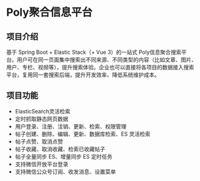 # Poly聚合信息平台

## 项目介绍

基于 Spring Boot + Elastic Stack（+ Vue 3）的一站式 Poly信息聚合搜索平台。用户可在同一页面集中搜索出不同来源、不同类型的内容（比如文章、图片、用户、专栏、视频等），提升搜索体验。企业也可以直接将各项目的数据接入搜索平台，复用同一套搜索后端，提升开发效率、降低系统维护成本。

## 项目功能
- ElasticSearch灵活检索
- 定时抓取静态网页数据
- 用户登录、注册、注销、更新、检索、权限管理
- 帖子创建、删除、编辑、更新、数据库检索、ES 灵活检索
- 帖子点赞、取消点赞
- 帖子收藏、取消收藏、检索已收藏帖子
- 帖子全量同步 ES、增量同步 ES 定时任务
- 支持微信开放平台登录
- 支持微信公众号订阅、收发消息、设置菜单
